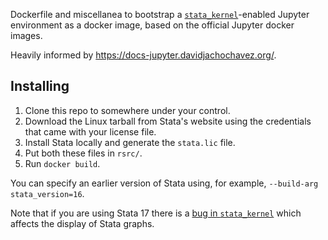 Dockerfile and miscellanea to bootstrap a [`stata_kernel`][1]-enabled Jupyter environment as a docker image, based on the official Jupyter docker images.

[1]: https://github.com/kylebarron/stata_kernel/

Heavily informed by https://docs-jupyter.davidjachochavez.org/.

## Installing

1. Clone this repo to somewhere under your control.
2. Download the Linux tarball from Stata's website using the credentials that came with your license file.
3. Install Stata locally and generate the `stata.lic` file.
4. Put both these files in `rsrc/`.
5. Run `docker build`.

You can specify an earlier version of Stata using, for example, `--build-arg stata_version=16`. 

Note that if you are using Stata 17 there is a [bug in `stata_kernel`][2] which affects the display of Stata graphs.

[2]: https://github.com/kylebarron/stata_kernel/issues/428
